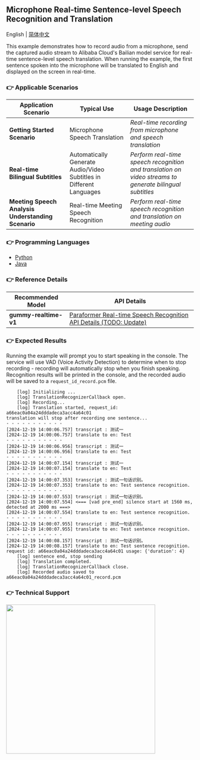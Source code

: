 [comment]: # (title and brief introduction of the sample)
## Microphone Real-time Sentence-level Speech Recognition and Translation

English | [简体中文](./README.md)

This example demonstrates how to record audio from a microphone, send the captured audio stream to Alibaba Cloud's Bailian model service for real-time sentence-level speech translation. When running the example, the first sentence spoken into the microphone will be translated to English and displayed on the screen in real-time.

[comment]: # (list of scenarios of the sample)
### :point_right: Applicable Scenarios

| Application Scenario     | Typical Use | Usage Description |
|----------| ----- | ----- |
| **Getting Started Scenario** | Microphone Speech Translation | *Real-time recording from microphone and speech translation* |
| **Real-time Bilingual Subtitles** | Automatically Generate Audio/Video Subtitles in Different Languages | *Perform real-time speech recognition and translation on video streams to generate bilingual subtitles* |
| **Meeting Speech Analysis Understanding Scenario** | Real-time Meeting Speech Recognition | *Perform real-time speech recognition and translation on meeting audio* |

[comment]: # (supported programming languages of the sample)
### :point_right: Programming Languages
- [Python](./python)
- [Java](./java)

[comment]: # (model and interface of the sample)
### :point_right: Reference Details

| Recommended Model | API Details |
| ----- | ----- |
| **gummy-realtime-v1** | [Paraformer Real-time Speech Recognition API Details (TODO: Update)](https://help.aliyun.com/zh/model-studio/developer-reference/paraformer-real-time-speech-recognition-api) |

### :point_right: Expected Results

Running the example will prompt you to start speaking in the console. The service will use VAD (Voice Activity Detection) to determine when to stop recording - recording will automatically stop when you finish speaking. Recognition results will be printed in the console, and the recorded audio will be saved to a `request_id_record.pcm` file.
```text
	[log] Initializing ...
	[log] TranslationRecognizerCallback open.
	[log] Recording...
	[log] Translation started, request_id: a66eac0a04a24dddadeca3acc4a64c01
translation will stop after recording one sentence...
- - - - - - - - - - -
[2024-12-19 14:00:06.757] transcript : 测试一
[2024-12-19 14:00:06.757] translate to en: Test
- - - - - - - - - - -
[2024-12-19 14:00:06.956] transcript : 测试一
[2024-12-19 14:00:06.956] translate to en: Test
- - - - - - - - - - -
[2024-12-19 14:00:07.154] transcript : 测试一
[2024-12-19 14:00:07.154] translate to en: Test
- - - - - - - - - - -
[2024-12-19 14:00:07.353] transcript : 测试一句话识别。
[2024-12-19 14:00:07.353] translate to en: Test sentence recognition.
- - - - - - - - - - -
[2024-12-19 14:00:07.553] transcript : 测试一句话识别。
[2024-12-19 14:00:07.554] <=== [vad pre_end] silence start at 1560 ms, detected at 2000 ms ===>
[2024-12-19 14:00:07.554] translate to en: Test sentence recognition.
- - - - - - - - - - -
[2024-12-19 14:00:07.955] transcript : 测试一句话识别。
[2024-12-19 14:00:07.955] translate to en: Test sentence recognition.
- - - - - - - - - - -
[2024-12-19 14:00:08.157] transcript : 测试一句话识别。
[2024-12-19 14:00:08.157] translate to en: Test sentence recognition.
request id: a66eac0a04a24dddadeca3acc4a64c01 usage: {'duration': 4}
	[log] sentence end, stop sending
	[log] Translation completed.
	[log] TranslationRecognizerCallback close.
    [log] Recorded audio saved to a66eac0a04a24dddadeca3acc4a64c01_record.pcm
```

[comment]: # (technical support of the sample)
### :point_right: Technical Support
<img src="https://dashscope.oss-cn-beijing.aliyuncs.com/samples/audio/group-en.png" width="400"/>